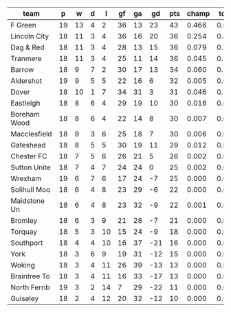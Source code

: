 |     team     | p  | w  | d | l  | gf | ga | gd  | pts | champ | top2  | top3  | top4  |  5-7  | bot4  | bot3  | bot2  |
|--------------|----|----|---|----|----|----|-----|-----|-------|-------|-------|-------|-------|-------|-------|-------|
| F Green      | 19 | 13 | 4 |  2 | 36 | 13 |  23 |  43 | 0.466 | 0.693 | 0.817 | 0.888 | 0.086 | 0.000 | 0.000 | 0.000|
| Lincoln City | 18 | 11 | 3 |  4 | 36 | 16 |  20 |  36 | 0.254 | 0.485 | 0.642 | 0.757 | 0.169 | 0.000 | 0.000 | 0.000|
| Dag & Red    | 18 | 11 | 3 |  4 | 28 | 13 |  15 |  36 | 0.079 | 0.208 | 0.349 | 0.476 | 0.295 | 0.000 | 0.000 | 0.000|
| Tranmere     | 18 | 11 | 3 |  4 | 25 | 11 |  14 |  36 | 0.045 | 0.132 | 0.240 | 0.356 | 0.327 | 0.000 | 0.000 | 0.000|
| Barrow       | 18 |  9 | 7 |  2 | 30 | 17 |  13 |  34 | 0.060 | 0.161 | 0.285 | 0.409 | 0.302 | 0.000 | 0.000 | 0.000|
| Aldershot    | 19 |  9 | 5 |  5 | 22 | 16 |   6 |  32 | 0.005 | 0.022 | 0.051 | 0.092 | 0.197 | 0.002 | 0.001 | 0.000|
| Dover        | 18 | 10 | 1 |  7 | 34 | 31 |   3 |  31 | 0.046 | 0.138 | 0.253 | 0.375 | 0.307 | 0.000 | 0.000 | 0.000|
| Eastleigh    | 18 |  8 | 6 |  4 | 29 | 19 |  10 |  30 | 0.016 | 0.051 | 0.106 | 0.184 | 0.273 | 0.001 | 0.000 | 0.000|
| Boreham Wood | 18 |  8 | 6 |  4 | 22 | 14 |   8 |  30 | 0.007 | 0.024 | 0.058 | 0.104 | 0.219 | 0.003 | 0.001 | 0.000|
| Macclesfield | 18 |  9 | 3 |  6 | 25 | 18 |   7 |  30 | 0.006 | 0.024 | 0.054 | 0.093 | 0.201 | 0.003 | 0.001 | 0.000|
| Gateshead    | 18 |  8 | 5 |  5 | 30 | 19 |  11 |  29 | 0.012 | 0.046 | 0.097 | 0.163 | 0.270 | 0.001 | 0.000 | 0.000|
| Chester FC   | 18 |  7 | 5 |  6 | 26 | 21 |   5 |  26 | 0.002 | 0.007 | 0.023 | 0.047 | 0.127 | 0.009 | 0.005 | 0.002|
| Sutton Unite | 18 |  7 | 4 |  7 | 24 | 24 |   0 |  25 | 0.002 | 0.006 | 0.014 | 0.029 | 0.099 | 0.018 | 0.008 | 0.002|
| Wrexham      | 19 |  6 | 7 |  6 | 17 | 24 |  -7 |  25 | 0.000 | 0.000 | 0.002 | 0.004 | 0.020 | 0.079 | 0.039 | 0.014|
| Solihull Moo | 18 |  6 | 4 |  8 | 23 | 29 |  -6 |  22 | 0.000 | 0.001 | 0.005 | 0.011 | 0.044 | 0.047 | 0.021 | 0.006|
| Maidstone Un | 18 |  6 | 4 |  8 | 23 | 32 |  -9 |  22 | 0.001 | 0.002 | 0.003 | 0.007 | 0.031 | 0.068 | 0.033 | 0.013|
| Bromley      | 18 |  6 | 3 |  9 | 21 | 28 |  -7 |  21 | 0.000 | 0.001 | 0.002 | 0.005 | 0.024 | 0.082 | 0.038 | 0.015|
| Torquay      | 18 |  5 | 3 | 10 | 15 | 24 |  -9 |  18 | 0.000 | 0.000 | 0.000 | 0.000 | 0.003 | 0.301 | 0.182 | 0.091|
| Southport    | 18 |  4 | 4 | 10 | 16 | 37 | -21 |  16 | 0.000 | 0.000 | 0.000 | 0.000 | 0.001 | 0.431 | 0.293 | 0.163|
| York         | 18 |  3 | 6 |  9 | 19 | 31 | -12 |  15 | 0.000 | 0.000 | 0.000 | 0.000 | 0.001 | 0.414 | 0.275 | 0.143|
| Woking       | 18 |  3 | 4 | 11 | 26 | 39 | -13 |  13 | 0.000 | 0.000 | 0.000 | 0.000 | 0.003 | 0.277 | 0.170 | 0.086|
| Braintree To | 18 |  3 | 4 | 11 | 16 | 33 | -17 |  13 | 0.000 | 0.000 | 0.000 | 0.000 | 0.000 | 0.612 | 0.468 | 0.287|
| North Ferrib | 19 |  3 | 2 | 14 |  7 | 29 | -22 |  11 | 0.000 | 0.000 | 0.000 | 0.000 | 0.000 | 0.933 | 0.877 | 0.768|
| Guiseley     | 18 |  2 | 4 | 12 | 20 | 32 | -12 |  10 | 0.000 | 0.000 | 0.000 | 0.000 | 0.000 | 0.719 | 0.588 | 0.411|
